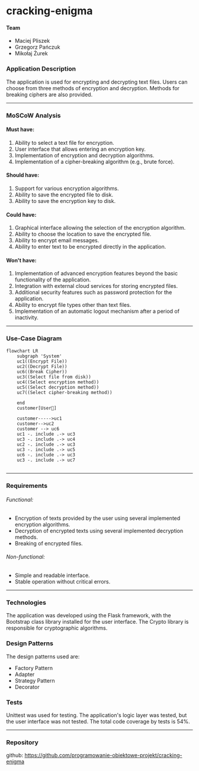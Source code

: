 # cracking-enigma

#### Team
- Maciej Pliszek
- Grzegorz Pańczuk
- Mikołaj Żurek

### Application Description
The application is used for encrypting and decrypting text files. Users can choose from three methods of encryption and decryption. Methods for breaking ciphers are also provided.

---
### MoSCoW Analysis
#### Must have:

1. Ability to select a text file for encryption.
2. User interface that allows entering an encryption key.
3. Implementation of encryption and decryption algorithms.
4. Implementation of a cipher-breaking algorithm (e.g., brute force).

#### Should have:

1. Support for various encryption algorithms.
2. Ability to save the encrypted file to disk.
3. Ability to save the encryption key to disk.

#### Could have:

1. Graphical interface allowing the selection of the encryption algorithm.
2. Ability to choose the location to save the encrypted file.
3. Ability to encrypt email messages.
4. Ability to enter text to be encrypted directly in the application.

#### Won't have:

1. Implementation of advanced encryption features beyond the basic functionality of the application.
2. Integration with external cloud services for storing encrypted files.
3. Additional security features such as password protection for the application.
4. Ability to encrypt file types other than text files.
5. Implementation of an automatic logout mechanism after a period of inactivity.

---

### Use-Case Diagram

```mermaid
flowchart LR
    subgraph 'System'
    uc1((Encrypt File))
    uc2((Decrypt File))
    uc6((Break Cipher))
    uc3((Select file from disk))
    uc4((Select encryption method))
    uc5((Select decryption method))
    uc7((Select cipher-breaking method))

    end
    customer[User👤]

    customer----->uc1
    customer-->uc2
    customer --> uc6
    uc1 -. include .-> uc3
    uc3 -. include .-> uc4
    uc2 -. include .-> uc3
    uc3 -. include .-> uc5
    uc6 -. include .-> uc3
    uc3 -. include .-> uc7
    
```
---

### Requirements 
###### Functional:
- Encryption of texts provided by the user using several implemented encryption algorithms.
- Decryption of encrypted texts using several implemented decryption methods.
- Breaking of encrypted files.

###### Non-functional:
- Simple and readable interface.
- Stable operation without critical errors.

---
### Technologies

The application was developed using the Flask framework, with the Bootstrap class library installed for the user interface. The Crypto library is responsible for cryptographic algorithms.

### Design Patterns

The design patterns used are:
- Factory Pattern
- Adapter
- Strategy Pattern
- Decorator

### Tests

Unittest was used for testing. The application's logic layer was tested, but the user interface was not tested. The total code coverage by tests is 54%.

---
### Repository
github: https://github.com/programowanie-obiektowe-projekt/cracking-enigma
